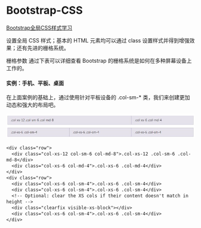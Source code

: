 # Bootstrap-CSS
[Bootstrap全局CSS样式学习](http://v3.bootcss.com/css/#overview)

设置全局 CSS 样式；基本的 HTML 元素均可以通过 class 设置样式并得到增强效果；还有先进的栅格系统。

栅格参数
通过下表可以详细查看 Bootstrap 的栅格系统是如何在多种屏幕设备上工作的。



#### 实例：手机、平板、桌面
在上面案例的基础上，通过使用针对平板设备的 .col-sm-* 类，我们来创建更加动态和强大的布局吧。

![](https://github.com/Eaaon/Bootstrap-CSS/blob/master/1.JPG)

```
<div class="row">
  <div class="col-xs-12 col-sm-6 col-md-8">.col-xs-12 .col-sm-6 .col-md-8</div>
  <div class="col-xs-6 col-md-4">.col-xs-6 .col-md-4</div>
</div>
<div class="row">
  <div class="col-xs-6 col-sm-4">.col-xs-6 .col-sm-4</div>
  <div class="col-xs-6 col-sm-4">.col-xs-6 .col-sm-4</div>
  <!-- Optional: clear the XS cols if their content doesn't match in height -->
  <div class="clearfix visible-xs-block"></div>
  <div class="col-xs-6 col-sm-4">.col-xs-6 .col-sm-4</div>
</div>
```
